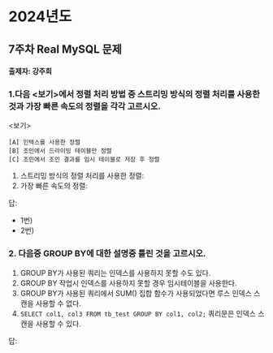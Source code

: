 # 2024년도
## 7주차 Real MySQL 문제
#### 출제자: 강주희

### 1.다음 <보기>에서 정렬 처리 방법 중 스트리밍 방식의 정렬 처리를 사용한 것과 가장 빠른 속도의 정렬을 각각 고르시오.
<보기>
```
[A] 인텍스를 사용한 정렬
[B] 조인에서 드라이빙 테이블만 정렬
[C] 조인에서 조인 결과를 임시 테이블로 저장 후 정렬
```

1) 스트리밍 방식의 정렬 처리를 사용한 정렬: 
2) 가장 빠른 속도의 정렬: 

답: 
- 1번) 
- 2번) 


### 2. 다음중 GROUP BY에 대한 설명중 틀린 것을 고르시오.
1) GROUP BY가 사용된 쿼리는 인덱스를 사용하지 못할 수도 있다.
2) GROUP BY 작업시 인덱스를 사용하지 못할 경우 임시테이블을 사용한다.
3) GROUP BY가 사용된 쿼리에서 SUM() 집합 함수가 사용되었다면 루스 인덱스 스캔을 사용할 수 없다.
4) `SELECT col1, col3 FROM tb_test GROUP BY col1, col2;` 쿼리문은 인덱스 스캔을 사용할 수 있다.

답: 
